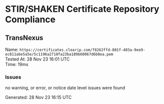 # STIR/SHAKEN Certificate Repository Compliance

## TransNexus

Name: `https://certificates.clearip.com/f8262ffd-801f-403a-9ee9-ec811abe5a5e/5c1196a2710fa23ba189b60067d6b8ea.pem`\
Tested At: 28 Nov 23 16:01 UTC\
Time: 19ms

### Issues

no warning, or error, or notice date level issues were found

Generated: 28 Nov 23 16:15 UTC
